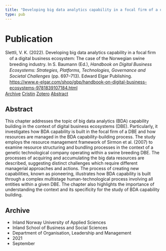 ```yaml
---
title: "Developing big data analytics capability in a focal firm of a digital business ecosystem: The case of the Norwegian swine breeding industry"
type: pub
---
```

<h1>Publication</h1>
<article id="csl-bib-container-K2EFK8MD" class="csl-bib-container">
  <div class="csl-bib-body" style="line-height: 1.35; padding-left: 1em; text-indent:-1em;">
  <div class="csl-entry">Slettli, V. K. (2022). Developing big data analytics capability in a focal firm of a digital business ecosystem: The case of the Norwegian swine breeding industry. In S. Baumann (Ed.), <i>Handbook on Digital Business Ecosystems: Strategies, Platforms, Technologies, Governance and Societal Challenges</i> (pp. 697&#x2013;713). Edward Elgar Publishing. <a href="https://www.e-elgar.com/shop/gbp/handbook-on-digital-business-ecosystems-9781839107184.html">https://www.e-elgar.com/shop/gbp/handbook-on-digital-business-ecosystems-9781839107184.html</a></div>
</div>
  <div class="csl-bib-buttons">
    <a href="#taxonomy-article-K2EFK8MD" class="csl-bib-button">Archive</a>
    <a href="https://app.cristin.no/results/show.jsf?id=1937359" alt="Cristin URL" class="csl-bib-button">Cristin</a>
    <a href="http://zotero.org/groups/5022929/items/K2EFK8MD" alt="Zotero URL" class="csl-bib-button">Zotero</a>
    <a href="#abstract-article-K2EFK8MD" class="csl-bib-button">Abstract</a>
  </div>
  <div id="csl-bib-meta-container-K2EFK8MD"></div>
</article>
<div id="csl-bib-meta-K2EFK8MD" class="csl-bib-meta">
  <article id="abstract-article-K2EFK8MD" class="abstract-article">
    <h1>Abstract</h1>
    This chapter addresses the topic of big data analytics (BDA) capability building in the context of digital business ecosystems (DBE). Particularly, it investigates how BDA capability is built in the focal firm of a DBE and how resources are managed in the BDA capability-building process. The study employs the resource management framework of Sirmon et al. (2007) to examine resource structuring and bundling processes in the context of a genetic technological company operating within a swine breeding DBE. The processes of acquiring and accumulating the big data resources are described, suggesting distinct challenges which require different managerial approaches and actions. The process of creating new capabilities, known as pioneering, illustrates how BDA capability is built through a complex multistage human-technological process involving all entities within a given DBE. The chapter also highlights the importance of understanding the context and its specificity for the study of BDA capability building.
  </article>
  <article id="taxonomy-article-K2EFK8MD" class="taxonomy-article">
    <h1>Archive</h1>
    <ul>
      <li>Inland Norway University of Applied Sciences</li>
      <li>Inland School of Business and Social Sciences</li>
      <li>Department of Organisation, Leadership and Management</li>
      <li>2021</li>
      <li>September</li>
    </ul>
  </article>
</div>
